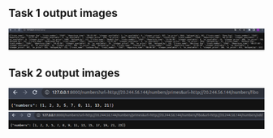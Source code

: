 ## Task 1 output images

![Alt text](<static/Screenshot from 2023-08-18 19-58-55.png>)

## Task 2 output images

![alt text](./static/Screenshot%20from%202023-08-18%2019-02-35.png)
![Alt text](<static/Screenshot from 2023-08-18 19-04-01.png>)